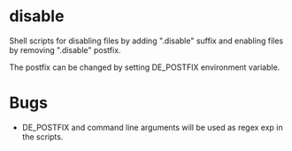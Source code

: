 # disable
Shell scripts for disabling files by adding ".disable" suffix and enabling files by removing ".disable" postfix. 

The postfix can be changed by setting DE_POSTFIX environment variable. 

# Bugs
- DE_POSTFIX and command line arguments will be used as regex exp in the scripts. 
